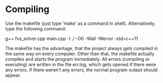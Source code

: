 # Compiling

Use the makefile (just type 'make' as a command in shell). Alternatively, type the following command:

g++ fvs_solver.cpp main.cpp -I ./ -O0 -Wall -Werror -std=c++11

The makefile has the advantage, that the project always gets compiled in the same way on every computer. Other than that, the makefile actually compiles and starts the program immediately. All errors (compiling or executing) are written in the file err.log, which gets opened if there were any errors. If there weren't any errors, the normal program output should appear.

